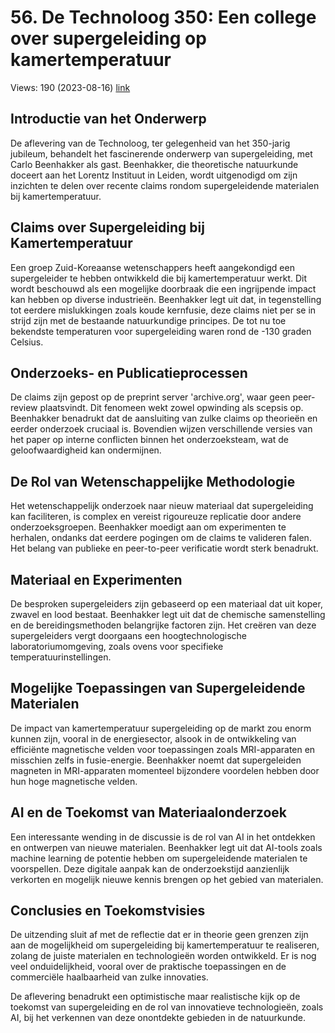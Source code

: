 # 56. De Technoloog 350: Een college over supergeleiding op kamertemperatuur
Views: 190 (2023-08-16) [link](https://www.youtube.com/watch?v=byMDYHO4h4o)


 ## Introductie van het Onderwerp
De aflevering van de Technoloog, ter gelegenheid van het 350-jarig jubileum, behandelt het fascinerende onderwerp van supergeleiding, met Carlo Beenhakker als gast. Beenhakker, die theoretische natuurkunde doceert aan het Lorentz Instituut in Leiden, wordt uitgenodigd om zijn inzichten te delen over recente claims rondom supergeleidende materialen bij kamertemperatuur.

## Claims over Supergeleiding bij Kamertemperatuur
Een groep Zuid-Koreaanse wetenschappers heeft aangekondigd een supergeleider te hebben ontwikkeld die bij kamertemperatuur werkt. Dit wordt beschouwd als een mogelijke doorbraak die een ingrijpende impact kan hebben op diverse industrieën. Beenhakker legt uit dat, in tegenstelling tot eerdere mislukkingen zoals koude kernfusie, deze claims niet per se in strijd zijn met de bestaande natuurkundige principes. De tot nu toe bekendste temperaturen voor supergeleiding waren rond de -130 graden Celsius.

## Onderzoeks- en Publicatieprocessen
De claims zijn gepost op de preprint server 'archive.org', waar geen peer-review plaatsvindt. Dit fenomeen wekt zowel opwinding als scepsis op. Beenhakker benadrukt dat de aansluiting van zulke claims op theorieën en eerder onderzoek cruciaal is. Bovendien wijzen verschillende versies van het paper op interne conflicten binnen het onderzoeksteam, wat de geloofwaardigheid kan ondermijnen.

## De Rol van Wetenschappelijke Methodologie
Het wetenschappelijk onderzoek naar nieuw materiaal dat supergeleiding kan faciliteren, is complex en vereist rigoureuze replicatie door andere onderzoeksgroepen. Beenhakker moedigt aan om experimenten te herhalen, ondanks dat eerdere pogingen om de claims te valideren falen. Het belang van publieke en peer-to-peer verificatie wordt sterk benadrukt.

## Materiaal en Experimenten
De besproken supergeleiders zijn gebaseerd op een materiaal dat uit koper, zwavel en lood bestaat. Beenhakker legt uit dat de chemische samenstelling en de bereidingsmethoden belangrijke factoren zijn. Het creëren van deze supergeleiders vergt doorgaans een hoogtechnologische laboratoriumomgeving, zoals ovens voor specifieke temperatuurinstellingen.

## Mogelijke Toepassingen van Supergeleidende Materialen
De impact van kamertemperatuur supergeleiding op de markt zou enorm kunnen zijn, vooral in de energiesector, alsook in de ontwikkeling van efficiënte magnetische velden voor toepassingen zoals MRI-apparaten en misschien zelfs in fusie-energie. Beenhakker noemt dat supergeleiden magneten in MRI-apparaten momenteel bijzondere voordelen hebben door hun hoge magnetische velden.

## AI en de Toekomst van Materiaalonderzoek
Een interessante wending in de discussie is de rol van AI in het ontdekken en ontwerpen van nieuwe materialen. Beenhakker legt uit dat AI-tools zoals machine learning de potentie hebben om supergeleidende materialen te voorspellen. Deze digitale aanpak kan de onderzoekstijd aanzienlijk verkorten en mogelijk nieuwe kennis brengen op het gebied van materialen.

## Conclusies en Toekomstvisies
De uitzending sluit af met de reflectie dat er in theorie geen grenzen zijn aan de mogelijkheid om supergeleiding bij kamertemperatuur te realiseren, zolang de juiste materialen en technologieën worden ontwikkeld. Er is nog veel onduidelijkheid, vooral over de praktische toepassingen en de commerciële haalbaarheid van zulke innovaties.

De aflevering benadrukt een optimistische maar realistische kijk op de toekomst van supergeleiding en de rol van innovatieve technologieën, zoals AI, bij het verkennen van deze onontdekte gebieden in de natuurkunde.
